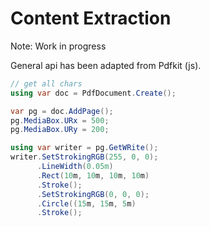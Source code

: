 # Content Extraction

Note: Work in progress

General api has been adapted from Pdfkit (js).

```csharp
// get all chars
using var doc = PdfDocument.Create();

var pg = doc.AddPage();
pg.MediaBox.URx = 500;
pg.MediaBox.URy = 200;

using var writer = pg.GetWRite();
writer.SetStrokingRGB(255, 0, 0);
      .LineWidth(0.05m)
      .Rect(10m, 10m, 10m, 10m)
      .Stroke();
      .SetStrokingRGB(0, 0, 0);
      .Circle((15m, 15m, 5m)
      .Stroke();

```

